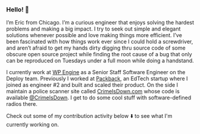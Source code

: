 ### Hello! 👋

I’m Eric from Chicago. I’m a curious engineer that enjoys solving the hardest problems and making a big impact.
I try to seek out simple and elegant solutions whenever possible and love making things more efficient. I’ve been fascinated with how
things work ever since I could hold a screwdriver, and aren’t afraid to get my hands dirty digging thru source code of some obscure
open source project while finding the root cause of a bug that only can be reproduced on Tuesdays under a full moon while doing
a handstand.

I currently work at [WP Engine](https://wpengine.com/) as a Senior Staff Software Engineer on the Deploy team. Previously I worked at [Packback](https://www.packback.co/), an EdTech startup where I joined as engineer #2 and built and scaled their product. On the side I maintain a police scanner site
called [CrimeIsDown.com](https://crimeisdown.com/) whose code is available [@CrimeIsDown](https://github.com/CrimeIsDown).
I get to do some cool stuff with software-defined radios there.

Check out some of my contribution activity below ⬇️ to see what I'm currently working on.
